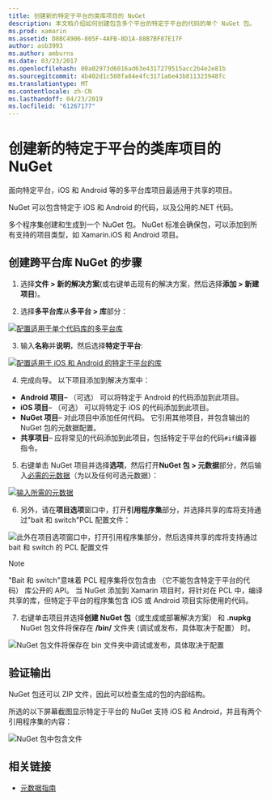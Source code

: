 ```yaml
---
title: 创建新的特定于平台的类库项目的 NuGet
description: 本文档介绍如何创建包含多个平台的特定于平台的代码的单个 NuGet 包。
ms.prod: xamarin
ms.assetid: D8BC4906-805F-4AFB-8D1A-88B7BF87E17F
author: asb3993
ms.author: amburns
ms.date: 03/23/2017
ms.openlocfilehash: 00a02973d6016ad63e4317279515acc2b4e2e81b
ms.sourcegitcommit: 4b402d1c508fa84e4fc3171a6e43b811323948fc
ms.translationtype: MT
ms.contentlocale: zh-CN
ms.lasthandoff: 04/23/2019
ms.locfileid: "61267177"
---
```

# <a name="creating-new-platform-specific-library-projects-for-nuget"></a>创建新的特定于平台的类库项目的 NuGet

面向特定平台，iOS 和 Android 等的多平台库项目最适用于共享的项目。

NuGet 可以包含特定于 iOS 和 Android 的代码，以及公用的.NET 代码。

多个程序集创建和生成到一个 NuGet 包。 NuGet 标准会确保包，可以添加到所有支持的项目类型，如 Xamarin.iOS 和 Android 项目。

## <a name="steps-to-create-a-cross-platform-library-nuget"></a>创建跨平台库 NuGet 的步骤

1. 选择**文件 > 新的解决方案**(或右键单击现有的解决方案，然后选择**添加 > 新建项目**)。

2. 选择**多平台库**从**多平台 > 库**部分：

  [![](platform-specific-images/mulitplatform-library-sml.png "配置适用于单个代码库的多平台库")](platform-specific-images/multiplatform-library.png#lightbox)

3. 输入**名称**并**说明**，然后选择**特定于平台**:

  [![](platform-specific-images/specific-configure-sml.png "配置适用于 iOS 和 Android 的特定于平台的库")](platform-specific-images/specific-configure.png#lightbox)

4. 完成向导。 以下项目添加到解决方案中：

  - **Android 项目**– （可选） 可以将特定于 Android 的代码添加到此项目。
  - **iOS 项目**– （可选） 可以将特定于 iOS 的代码添加到此项目。
  - **NuGet 项目**– 对此项目中添加任何代码。 它引用其他项目，并包含输出的 NuGet 包的元数据配置。
  - **共享项目**– 应将常见的代码添加到此项目，包括特定于平台的代码`#if`编译器指令。

5. 右键单击 NuGet 项目并选择**选项**，然后打开**NuGet 包 > 元数据**部分，然后输入[必需的元数据](~/cross-platform/app-fundamentals/nuget-multiplatform-libraries/metadata.md)（为以及任何可选元数据）：

  [![](platform-specific-images/specific-metadata-sml.png "输入所需的元数据")](platform-specific-images/specific-metadata.png#lightbox)

6. 另外，请在**项目选项**窗口中，打开**引用程序集**部分，并选择共享的库将支持通过"bait 和 switch"PCL 配置文件：

  ![](platform-specific-images/specific-reference-assemblies.png "此外在项目选项窗口中，打开引用程序集部分，然后选择共享的库将支持通过 bait 和 switch 的 PCL 配置文件")

  > [!NOTE]
> "Bait 和 switch"意味着 PCL 程序集将仅包含由 （它不能包含特定于平台的代码） 库公开的 API。 当 NuGet 添加到 Xamarin 项目时，将针对在 PCL 中，编译共享的库，但特定于平台的程序集包含 iOS 或 Android 项目实际使用的代码。

7. 右键单击项目并选择**创建 NuGet 包**（或生成或部署解决方案） 和 **.nupkg** NuGet 包文件将保存在 **/bin/** 文件夹 (调试或发布，具体取决于配置） 时。

  ![](platform-specific-images/create-nuget-package.png "NuGet 包文件将保存在 bin 文件夹中调试或发布，具体取决于配置")


## <a name="verifying-the-output"></a>验证输出

NuGet 包还可以 ZIP 文件，因此可以检查生成的包的内部结构。

所选的以下屏幕截图显示特定于平台的 NuGet 支持 iOS 和 Android，并且有两个引用程序集的内容：

![](platform-specific-images/nuget-output.png "NuGet 包中包含文件")


## <a name="related-links"></a>相关链接

- [元数据指南](~/cross-platform/app-fundamentals/nuget-multiplatform-libraries/metadata.md)
